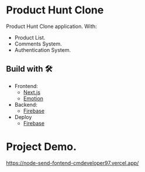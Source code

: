 # Product Hunt Clone
Product Hunt Clone application. With: 
* Product List. 
* Comments System.
* Authentication System.

## Build with 🛠️
* Frontend:  
  - [Next.js](https://nextjs.org/)
  - [Emotion](https://emotion.sh/)   
* Backend:  
  - [Firebase](https://firebase.google.com/) 
* Deploy   
  - [Firebase](https://firebase.google.com/) 

# Project Demo.
https://node-send-fontend-cmdeveloper97.vercel.app/
